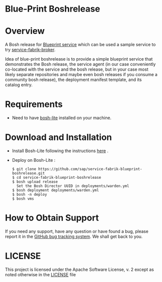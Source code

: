 Blue-Print Boshrelease
====================================================

# Overview

A Bosh release for [Blueprint service](https://github.com/SAP/service-fabrik-blueprint-service) which can be used a sample service to try [service-fabrik-broker](https://github.com/SAP/service-fabrik-broker).

Idea of blue-print boshrelease is to provide a simple blueprint service that demonstrates the Bosh release, the service agent (in our case conveniently co-located with the service and the bosh release, but in your case most likely separate repositories and maybe even bosh releases if you consume a community bosh release), the deployment manifest template, and its catalog entry.

# Requirements

 - Need to have [bosh-lite](https://bosh.io/docs/bosh-lite.html) installed on your machine.

# Download and Installation

 - Install Bosh-Lite following the instructions [here](https://github.com/SAP/service-fabrik-broker#installing-bosh-lite) .
 - Deploy on Bosh-Lite :
   
   ```
   $ git clone https://github.com/sap/service-fabrik-blueprint-boshrelease.git
   $ cd service-fabrik-blueprint-boshrelease
   $ bosh upload release
     Set the Bosh Director UUID in deployments/warden.yml
   $ bosh deployment deployments/warden.yml
   $ bosh -n deploy
   $ bosh vms
   ```

# How to Obtain Support

 If you need any support, have any question or have found a bug, please report it in the [GitHub bug tracking system](https://github.com/SAP/service-fabrik-blueprint-boshrelease/issues). We shall get back to you.


# LICENSE

This project is licensed under the Apache Software License, v. 2 except as noted otherwise in the [LICENSE](LICENSE) file
